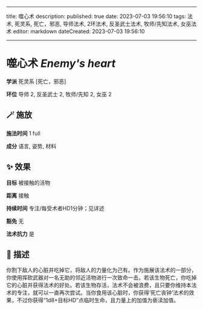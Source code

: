 
---
title: 噬心术
description: 
published: true
date: 2023-07-03 19:56:10
tags: 法术, 死灵系, 死亡，邪恶, 导师法术, 2环法术, 反圣武士法术, 牧师/先知法术, 女巫法术
editor: markdown
dateCreated: 2023-07-03 19:56:10

---

# **噬心术** *Enemy's heart*

**学派** 死灵系 \[死亡，邪恶\] 

**环位** 导师 2, 反圣武士 2, 牧师/先知 2, 女巫 2

## 🪄 施放

**施法时间** 1 full

**成分** 语言, 姿势, 材料

## ✨ 效果 

**目标** 被接触的活物 

**距离** 接触  

**持续时间** 专注/每受术者HD1分钟；见详述 

**豁免** 无

**法术抗力** 是

## 📖 描述

你割下敌人的心脏并吃掉它，将敌人的力量化为己有。作为施展该法术的一部分，你使用挥砍武器对一名无助的邻近活物进行一次致命一击。若该生物死亡，你吃掉它的心脏并获得法术的好处。若该生物存活，法术不会被浪费，且只要你维持本法术的专注，就可以一直再次尝试。当你食用该心脏时，你获得‘死亡丧钟’法术的效果，不过你获得“1d8+目标HD”点临时生命，且力量上的加值为亵渎加值。
    